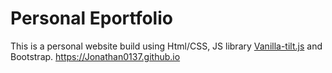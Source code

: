 # Personal Eportfolio
This is a personal website build using Html/CSS, JS library [Vanilla-tilt.js](https://micku7zu.github.io/vanilla-tilt.js/) and Bootstrap. 
https://Jonathan0137.github.io
